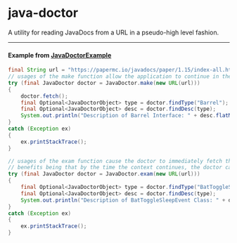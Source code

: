 # java-doctor
A utility for reading JavaDocs from a URL in a pseudo-high level fashion.

-----

#### Example from [JavaDoctorExample](https://github.com/Sxtanna/java-doctor/tree/master/src/test/java/com/sxtanna/jdoctor/JavaDoctorExample.java)

```java
final String url = "https://papermc.io/javadocs/paper/1.15/index-all.html";
// usages of the make function allow the application to continue in the current context without interruption due to IO
try (final JavaDoctor doctor = JavaDoctor.make(new URL(url)))
{
	doctor.fetch();
	final Optional<JavaDoctorObject> type = doctor.findType("Barrel");
	final Optional<JavaDoctorObject> desc = doctor.findDesc(type);
	System.out.println("Description of Barrel Interface: " + desc.flatMap(JavaDoctorObject::text).orElse("Unknown"));
}
catch (Exception ex)
{
	ex.printStackTrace();
}

// usages of the exam function cause the doctor to immediately fetch the html document
// benefits being that by the time the context continues, the doctor can be used directly.
try (final JavaDoctor doctor = JavaDoctor.exam(new URL(url)))
{
	final Optional<JavaDoctorObject> type = doctor.findType("BatToggleSleepEvent");
	final Optional<JavaDoctorObject> desc = doctor.findDesc(type);
	System.out.println("Description of BatToggleSleepEvent Class: " + desc.flatMap(JavaDoctorObject::text).orElse("Unknown"));
}
catch (Exception ex)
{
	ex.printStackTrace();
}
```
